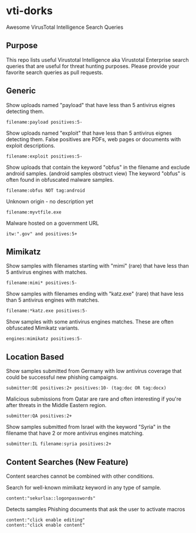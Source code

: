 # vti-dorks
Awesome VirusTotal Intelligence Search Queries

## Purpose

This repo lists useful Virustotal Intelligence aka Virustotal Enterprise search queries that are useful for threat hunting purposes. Please provide your favorite search queries as pull requests. 

## Generic
Show uploads named "payload" that have less than 5 antivirus eignes detecting them.
```
filename:payload positives:5-
```
Show uploads named "exploit" that have less than 5 antivirus eignes detecting them. False positives are PDFs, web pages or documents with exploit descriptions.
```
filename:exploit positives:5-
```
Show uploads that contain the keyword "obfus" in the filename and exclude android samples. (android samples obstruct view) The keyword "obfus" is often found in obfuscated malware samples. 
```
filename:obfus NOT tag:android
```
Unknown origin - no description yet 
```
filename:myvtfile.exe
```
Malware hosted on a government URL
```
itw:".gov" and positives:5+
```

## Mimikatz
Show samples with filenames starting with "mimi" (rare) that have less than 5 antivirus engines with matches. 
```
filename:mimi* positives:5-
```
Show samples with filenames ending with "katz.exe" (rare) that have less than 5 antivirus engines with matches. 
```
filename:*katz.exe positives:5-
```
Show samples with some antivirus engines matches. These are often obfuscated Mimikatz variants.
```
engines:mimikatz positives:5-
```

## Location Based
Show samples submitted from Germany with low antivirus coverage that could be successful new phishing campaigns.  
```
submitter:DE positives:2+ positives:10- (tag:doc OR tag:docx)
```
Malicious submissions from Qatar are rare and often interesting if you're after threats in the Middle Eastern region. 
```
submitter:QA positives:2+
```
Show samples submitted from Israel with the keyword "Syria" in the filename that have 2 or more antivirus engines matching. 
```
submitter:IL filename:syria positives:2+
```

## Content Searches (New Feature)

Content searches cannot be combined with other conditions. 

Search for well-known mimikatz keyword in any type of sample. 
```
content:"sekurlsa::logonpasswords"
```
Detects samples Phishing documents that ask the user to activate macros
```
content:"click enable editing"
content:"click enable content"
```


